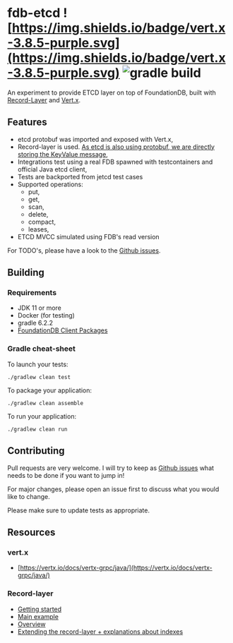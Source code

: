 # fdb-etcd ![https://img.shields.io/badge/vert.x-3.8.5-purple.svg](https://img.shields.io/badge/vert.x-3.8.5-purple.svg) ![gradle build](https://github.com/PierreZ/fdb-etcd/workflows/gradle%20build/badge.svg)

An experiment to provide ETCD layer on top of FoundationDB, built with [Record-Layer](https://foundationdb.github.io/fdb-record-layer/) and [Vert.x](https://vertx.io/).

## Features

* etcd protobuf was imported and exposed with Vert.x,
* Record-layer is used. [As etcd is also using protobuf, we are directly storing the KeyValue message](https://github.com/PierreZ/fdb-etcd/blob/master/src/main/proto/record.proto),
* Integrations test using a real FDB spawned with testcontainers and official Java etcd client,
* Tests are backported from jetcd test cases
* Supported operations:
    * put,
    * get,
    * scan,
    * delete,
    * compact,
    * leases,
* ETCD MVCC simulated using FDB's read version

For TODO's, please have a look to the [Github issues](https://github.com/pierrez/fdb-etcd/issues).

## Building

### Requirements

* JDK 11 or more
* Docker (for testing)
* gradle 6.2.2
* [FoundationDB Client Packages](https://www.foundationdb.org/download/)


### Gradle cheat-sheet

To launch your tests:
```
./gradlew clean test
```

To package your application:
```
./gradlew clean assemble
```

To run your application:
```
./gradlew clean run
```

## Contributing

Pull requests are very welcome. I will try to keep as [Github issues](https://github.com/pierrez/fdb-etcd/issues) what needs to be done if you want to jump in!

For major changes, please open an issue first to discuss what you would like to change.

Please make sure to update tests as appropriate.

## Resources

### vert.x

* [https://vertx.io/docs/vertx-grpc/java/](https://vertx.io/docs/vertx-grpc/java/)

### Record-layer

* [Getting started](https://foundationdb.github.io/fdb-record-layer/GettingStarted.html)
* [Main example](https://github.com/FoundationDB/fdb-record-layer/blob/master/examples/src/main/java/com/apple/foundationdb/record/sample/Main.java)
* [Overview](https://foundationdb.github.io/fdb-record-layer/Overview.html)
* [Extending the record-layer + explanations about indexes](https://foundationdb.github.io/fdb-record-layer/Extending.html)
